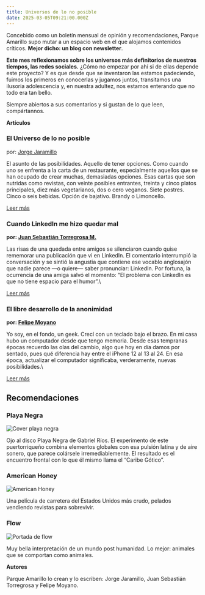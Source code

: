 ```yaml
---
title: Universos de lo no posible
date: 2025-03-05T09:21:00.000Z
---
```

Concebido como un boletín mensual de opinión y recomendaciones, Parque Amarillo
supo mutar a un espacio web en el que alojamos contenidos críticos. **Mejor dicho: un blog con newsletter**.

**Este mes reflexionamos sobre los universos más definitorios de nuestros tiempos, las redes sociales.**
¿Cómo no empezar por ahí si de ellas depende este proyecto? Y es que desde que se inventaron las estamos padeciendo, fuimos los primeros en conocerlas y jugamos juntos, transitamos una ilusoria adolescencia y, en
nuestra adultez, nos estamos enterando que no todo era tan bello.

Siempre abiertos a sus comentarios y si gustan de lo que leen, compártannos.

**Artículos**

### El Universo de lo no posible

por: [Jorge Jaramillo](https://parqueamarillo.com/autores/jorge-jaramillo/)

El asunto de las posibilidades. Aquello de tener opciones. Como cuando uno se enfrenta a la carta de un restaurante, especialmente aquellos que se han ocupado de crear muchas, demasiadas opciones. Esas cartas que son nutridas como revistas, con veinte posibles entrantes, treinta y cinco platos principales, diez más vegetarianos, dos o cero veganos. Siete postres. Cinco o seis bebidas. Opción de bajativo. Brandy o Limoncello.

[Leer más](https://parqueamarillo.com/posts/el-universo-de-lo-no-posible/)

### Cuando LinkedIn me hizo quedar mal

**por: ​[Juan Sebastián Torregrosa M.​​](https://parqueamarillo.com/autores/juan-torregrosa/)**

Las risas de una quedada entre amigos se silenciaron cuando quise rememorar una publicación que vi en LinkedIn. El comentario interrumpió la conversación y se sintió la angustia que contiene ese vocablo anglosajón que nadie parece —o quiere— saber pronunciar: LinkedIn. Por fortuna, la ocurrencia de una amiga salvó el momento: “El problema con LinkedIn es que no tiene espacio para el humor”.\

[Leer más](https://parqueamarillo.com/posts/cuando-linkedin-me-hizo-quedar-mal/)

### El libre desarrollo de la anonimidad

**por: ​[Felipe Moyano​​](https://parqueamarillo.com/autores/felipe-moyano/)**

Yo soy, en el fondo, un geek. Crecí con un teclado bajo el brazo. En mi casa hubo un computador desde que tengo memoria. Desde esas tempranas épocas recuerdo las olas del cambio, algo que hoy en día damos por sentado, pues qué diferencia hay entre el iPhone 12 al 13 al 24. En esa época, actualizar el computador significaba, verderamente, nuevas posibilidades.\

[Leer más](https://parqueamarillo.com/posts/el-libre-desarrollo-de-la-anonimidad/)

## Recomendaciones

### Playa Negra

![Cover playa negra](/static/img/eb747g6phvkhbqu2w593wf.png "Cover playa negra")

Ojo al disco Playa Negra de Gabriel Ríos. El experimento de este puertorriqueño combina elementos globales con esa pulsión latina y de aire sonero, que parece colársele irremediablemente. El resultado es el encuentro frontal con lo que él mismo llama el “Caribe Gótico”.

### American Honey

![American Honey](/static/img/3zsjxs2xlwdrck6zbsl6yr.jpeg "American Honey")

Una película de carretera del Estados Unidos más crudo, pelados vendiendo revistas para sobrevivir.

### Flow

![Portada de flow](/static/img/2jx7luoxkdxyxjxskafbfe.jpeg "Portada de flow")

Muy bella interpretación de un mundo post humanidad. Lo mejor: animales que se comportan como animales.

**Autores**

Parque Amarillo lo crean y lo escriben: Jorge Jaramillo, Juan Sebastián Torregrosa y Felipe Moyano.

